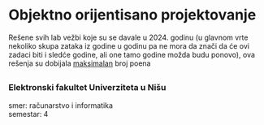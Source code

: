 # Objektno orijentisano projektovanje

Rešene svih lab vežbi koje su se davale u 2024. godinu (u glavnom vrte nekoliko skupa zataka iz godine u godinu pa ne mora da znači da će ovi zadaci biti i sledće godine, ali one tamo godine možda budu ponovo), ova rešenja su dobijala <ins>maksimalan</ins> broj poena

##

### Elektronski fakultet Univerziteta u Nišu
smer: računarstvo i informatika</br>
semestar: 4

